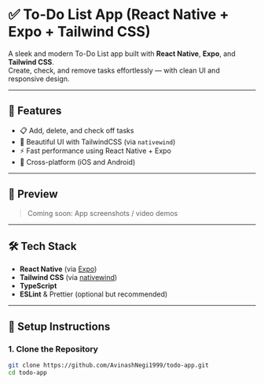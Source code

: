 # ✅ To-Do List App (React Native + Expo + Tailwind CSS)

A sleek and modern To-Do List app built with **React Native**, **Expo**, and **Tailwind CSS**.  
Create, check, and remove tasks effortlessly — with clean UI and responsive design.

---

## 🚀 Features

- 📋 Add, delete, and check off tasks
- 🎨 Beautiful UI with TailwindCSS (via `nativewind`)
- ⚡ Fast performance using React Native + Expo
- 📱 Cross-platform (iOS and Android)

---

## 📸 Preview

> Coming soon: App screenshots / video demos

---

## 🛠️ Tech Stack

- **React Native** (via [Expo](https://expo.dev/))
- **Tailwind CSS** (via [nativewind](https://github.com/marklawlor/nativewind))
- **TypeScript**
- **ESLint** & Prettier (optional but recommended)

---

## 🔧 Setup Instructions

### 1. Clone the Repository

```bash
git clone https://github.com/AvinashNegi1999/todo-app.git
cd todo-app
